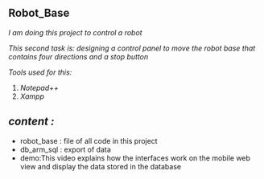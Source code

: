 ## **Robot_Base**
_I am doing this project to control a robot_

_This second task is: designing a control panel to move the robot base that contains four directions and a stop button_

_Tools used for this:_
1. _Notepad++_
2. _Xampp_


## _content :_

* robot_base : file of all code in this project 
* db_arm_sql : export of data
* demo:This video explains how the interfaces work on the mobile web view and display the data stored in the database
